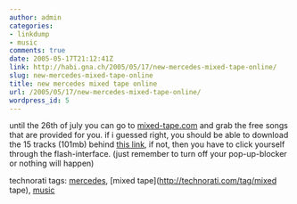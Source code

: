 ```yaml
---
author: admin
categories:
- linkdump
- music
comments: true
date: 2005-05-17T21:12:41Z
link: http://habi.gna.ch/2005/05/17/new-mercedes-mixed-tape-online/
slug: new-mercedes-mixed-tape-online
title: new mercedes mixed tape online
url: /2005/05/17/new-mercedes-mixed-tape-online/
wordpress_id: 5
---
```


until the 26th of july you can go to [mixed-tape.com](http://www.mercedes-benz.com/mixedtape) and grab the free songs that are provided for you. if i guessed right, you should be able to download the 15 tracks (101mb) behind [this link](http://audio.mb.s-v.de/modules/mod_dl.php?lang=de&cover=1&tracks=all), if not, then you have to click yourself through the flash-interface. (just remember to turn off your pop-up-blocker or nothing will happen)


technorati tags: [mercedes](http://technorati.com/tag/mercedes), [mixed tape](http://technorati.com/tag/mixed tape), [music](http://technorati.com/tag/music)
